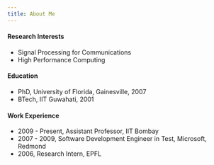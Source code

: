 ```yaml
---
title: About Me
---
```


#### Research Interests
  
  - Signal Processing for Communications
  - High Performance Computing

#### Education

  - PhD, University of Florida, Gainesville, 2007
  - BTech, IIT Guwahati, 2001

#### Work Experience

  - 2009 - Present, Assistant Professor, IIT Bombay
  - 2007 - 2009, Software Development Engineer in Test, Microsoft, Redmond
  - 2006, Research Intern, EPFL
